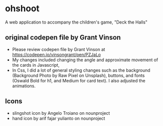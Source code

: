# ohshoot
A web application to accompany the children's game, "Deck the Halls"

 ## original codepen file by Grant Vinson
 + Please review codepen file by Grant Vinson at https://codepen.io/vinsongrant/pen/PZJaLo
 + My changes included changing the angle and approximate movement of the cards in Javascript,
 + In Css, I did a lot of general styling changes such as the background (Background Photo by Raw Pixel on Unsplash), buttons, and fonts (Oswald Bold for h1, and Medium for card text). I also adjusted the animations.
 
 ## Icons
  + slingshot icon by Angelo Troiano on nounproject
  + hand icon by arif fajar yulianto on nounproject

  
  
